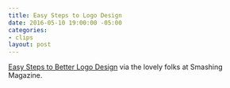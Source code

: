 ```yaml
---
title: Easy Steps to Logo Design
date: 2016-05-10 19:00:00 -05:00
categories:
- clips
layout: post
---
```


[Easy Steps to Better Logo Design](https://www.smashingmagazine.com/2016/05/easy-steps-to-better-logo-design/) via the lovely folks at Smashing Magazine.
